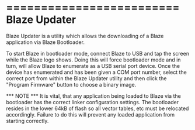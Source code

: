 =========================
Blaze Updater
=========================

Blaze Updater is a utility which allows the downloading of a Blaze application via Blaze Bootloader.

To start Blaze in bootloader mode, connect Blaze to USB and tap the screen while the Blaze logo shows. Doing this will force
bootloader mode and in turn, will allow Blaze to enumerate as a USB serial port device. Once the device has enumerated and
has been given a COM port number, select the correct port from within the Blaze Updater utility and then click the "Program
Firmware" button to choose a binary image.

*** NOTE ***
It is vital, that any application being loaded to Blaze via the bootloader has the correct linker configuration settings. The
bootloader resides in the lower 64kB of flash so all vector tables, etc must be relocated accordingly. Failure to do this will
prevent any loaded application from starting correctly.

